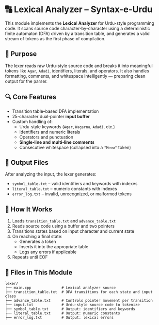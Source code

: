 # 🔠 Lexical Analyzer – Syntax-e-Urdu

This module implements the **Lexical Analyzer** for Urdu-style programming code. It scans source code character-by-character using a deterministic finite automaton (DFA) driven by a transition table, and generates a valid stream of tokens as the first phase of compilation.

## 🧩 Purpose

The lexer reads raw Urdu-style source code and breaks it into meaningful tokens like `Agar`, `Adadi`, identifiers, literals, and operators. It also handles formatting, comments, and whitespace intelligently — preparing clean output for the parser.

## 🔍 Core Features

- Transition table–based DFA implementation
- 25-character dual-pointer **input buffer**
- Custom handling of:
  - Urdu-style keywords (`Agar`, `Wagarna`, `Adadi`, etc.)
  - Identifiers and numeric literals
  - Operators and punctuation
  - **Single-line and multi-line comments**
  - Consecutive whitespace (collapsed into a `"Meow"` token)

## 🧪 Output Files

After analyzing the input, the lexer generates:

- `symbol_table.txt` – valid identifiers and keywords with indexes
- `literal_table.txt` – numeric constants with indexes
- `error_log.txt` – invalid, unrecognized, or malformed tokens

## 🧠 How It Works

1. Loads `transition_table.txt` and `advance_table.txt`
2. Reads source code using a buffer and two pointers
3. Transitions states based on input character and current state
4. On reaching a final state:
   - Generates a token
   - Inserts it into the appropriate table
   - Logs any errors if applicable
5. Repeats until EOF

## 📁 Files in This Module

```text
lexer/
├── main.cpp              # Lexical analyzer source
├── transition_table.txt  # DFA transitions for each state and input class
├── advance_table.txt     # Controls pointer movement per transition
├── input.txt             # Urdu-style source code to tokenize
├── symbol_table.txt      # Output: identifiers and keywords
├── literal_table.txt     # Output: numeric constants
├── error_log.txt         # Output: lexical errors
